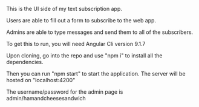 This is the UI side of my text subscription app.

Users are able to fill out a form to subscribe to the web app. 

Admins are able to type messages and send them to all of the subscribers. 

To get this to run, you will need Angular Cli version 9.1.7

Upon cloning, go into the repo and use "npm i" to install all the dependencies.

Then you can run "npm start" to start the application. The server will be hosted on "localhost:4200"

The username/password for the admin page is admin/hamandcheesesandwich

